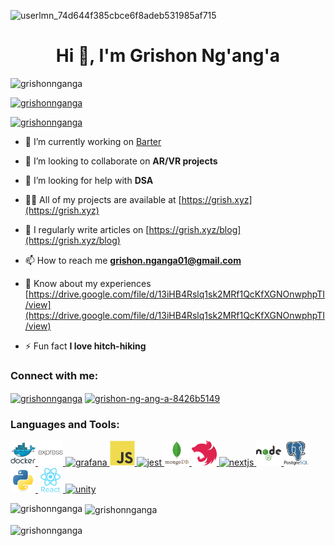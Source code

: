 ![userlmn_74d644f385cbce6f8adeb531985af715](https://github.com/GrishonNganga/grishonnganga/assets/52824774/204dea5d-8ea0-4082-afbd-4e998930caab)
<h1 align="center">Hi 👋, I'm Grishon Ng'ang'a</h1>
<p align="left"> <img src="https://komarev.com/ghpvc/?username=grishonnganga&label=Profile%20views&color=4c5544&style=plastic" alt="grishonnganga" /> </p>

<p align="left"> <a href="https://github.com/ryo-ma/github-profile-trophy"><img src="https://github-profile-trophy.vercel.app/?username=grishonnganga" alt="grishonnganga" /></a> </p>

<p align="left"> <a href="https://twitter.com/grishonnganga" target="blank"><img src="https://img.shields.io/twitter/follow/grishonnganga?logo=twitter&style=for-the-badge" alt="grishonnganga" /></a> </p>

- 🔭 I’m currently working on [Barter](https://barter.africa)

- 👯 I’m looking to collaborate on **AR/VR projects**

- 🤝 I’m looking for help with **DSA**

- 👨‍💻 All of my projects are available at [https://grish.xyz](https://grish.xyz)

- 📝 I regularly write articles on [https://grish.xyz/blog](https://grish.xyz/blog)

- 📫 How to reach me **grishon.nganga01@gmail.com**

- 📄 Know about my experiences [https://drive.google.com/file/d/13iHB4Rslq1sk2MRf1QcKfXGNOnwphpTI/view](https://drive.google.com/file/d/13iHB4Rslq1sk2MRf1QcKfXGNOnwphpTI/view)

- ⚡ Fun fact **I love hitch-hiking**

<h3 align="left">Connect with me:</h3>
<p align="left">
<a href="https://twitter.com/grishonnganga" target="blank"><img align="center" src="https://raw.githubusercontent.com/rahuldkjain/github-profile-readme-generator/master/src/images/icons/Social/twitter.svg" alt="grishonnganga" height="30" width="40" /></a>
<a href="https://linkedin.com/in/grishon-ng-ang-a-8426b5149" target="blank"><img align="center" src="https://raw.githubusercontent.com/rahuldkjain/github-profile-readme-generator/master/src/images/icons/Social/linked-in-alt.svg" alt="grishon-ng-ang-a-8426b5149" height="30" width="40" /></a>
</p>

<h3 align="left">Languages and Tools:</h3>
<p align="left"> <a href="https://www.docker.com/" target="_blank" rel="noreferrer"> <img src="https://raw.githubusercontent.com/devicons/devicon/master/icons/docker/docker-original-wordmark.svg" alt="docker" width="40" height="40"/> </a> <a href="https://expressjs.com" target="_blank" rel="noreferrer"> <img src="https://raw.githubusercontent.com/devicons/devicon/master/icons/express/express-original-wordmark.svg" alt="express" width="40" height="40"/> </a> <a href="https://grafana.com" target="_blank" rel="noreferrer"> <img src="https://www.vectorlogo.zone/logos/grafana/grafana-icon.svg" alt="grafana" width="40" height="40"/> </a> <a href="https://developer.mozilla.org/en-US/docs/Web/JavaScript" target="_blank" rel="noreferrer"> <img src="https://raw.githubusercontent.com/devicons/devicon/master/icons/javascript/javascript-original.svg" alt="javascript" width="40" height="40"/> </a> <a href="https://jestjs.io" target="_blank" rel="noreferrer"> <img src="https://www.vectorlogo.zone/logos/jestjsio/jestjsio-icon.svg" alt="jest" width="40" height="40"/> </a> <a href="https://www.mongodb.com/" target="_blank" rel="noreferrer"> <img src="https://raw.githubusercontent.com/devicons/devicon/master/icons/mongodb/mongodb-original-wordmark.svg" alt="mongodb" width="40" height="40"/> </a> <a href="https://nestjs.com/" target="_blank" rel="noreferrer"> <img src="https://raw.githubusercontent.com/devicons/devicon/master/icons/nestjs/nestjs-plain.svg" alt="nestjs" width="40" height="40"/> </a> <a href="https://nextjs.org/" target="_blank" rel="noreferrer"> <img src="https://cdn.worldvectorlogo.com/logos/nextjs-2.svg" alt="nextjs" width="40" height="40"/> </a> <a href="https://nodejs.org" target="_blank" rel="noreferrer"> <img src="https://raw.githubusercontent.com/devicons/devicon/master/icons/nodejs/nodejs-original-wordmark.svg" alt="nodejs" width="40" height="40"/> </a> <a href="https://www.postgresql.org" target="_blank" rel="noreferrer"> <img src="https://raw.githubusercontent.com/devicons/devicon/master/icons/postgresql/postgresql-original-wordmark.svg" alt="postgresql" width="40" height="40"/> </a> <a href="https://www.python.org" target="_blank" rel="noreferrer"> <img src="https://raw.githubusercontent.com/devicons/devicon/master/icons/python/python-original.svg" alt="python" width="40" height="40"/> </a> <a href="https://reactjs.org/" target="_blank" rel="noreferrer"> <img src="https://raw.githubusercontent.com/devicons/devicon/master/icons/react/react-original-wordmark.svg" alt="react" width="40" height="40"/> </a> <a href="https://unity.com/" target="_blank" rel="noreferrer"> <img src="https://www.vectorlogo.zone/logos/unity3d/unity3d-icon.svg" alt="unity" width="40" height="40"/> </a> </p>

<p><img align="left" src="https://github-readme-stats.vercel.app/api/top-langs?username=grishonnganga&show_icons=true&theme=dracula&title_color=ffffff&text_color=ffffff&bg_color=4c5544&locale=en&layout=compact" alt="grishonnganga" /></p>

<p>&nbsp;<img align="center" src="https://github-readme-stats.vercel.app/api?username=grishonnganga&show_icons=true&theme=dracula&title_color=ffffff&text_color=ffffff&bg_color=4c5544&locale=en" alt="grishonnganga" /></p>

<p><img align="center" src="https://github-readme-streak-stats.herokuapp.com/?user=grishonnganga&" alt="grishonnganga" /></p>


